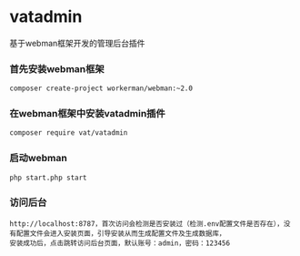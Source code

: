 # vatadmin
基于webman框架开发的管理后台插件

### 首先安装webman框架
```bash
composer create-project workerman/webman:~2.0
```
### 在webman框架中安装vatadmin插件
```bash
composer require vat/vatadmin
```

### 启动webman
```bash
php start.php start
```
### 访问后台
```
http://localhost:8787，首次访问会检测是否安装过（检测.env配置文件是否存在），没有配置文件会进入安装页面，引导安装从而生成配置文件及生成数据库，
安装成功后，点击跳转访问后台页面，默认账号：admin，密码：123456
```